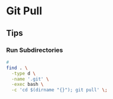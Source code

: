 # Git Pull

## Tips

### Run Subdirectories

```sh
#
find . \
  -type d \
  -name '.git' \
  -exec bash \
  -c 'cd $(dirname "{}"); git pull' \;
```
